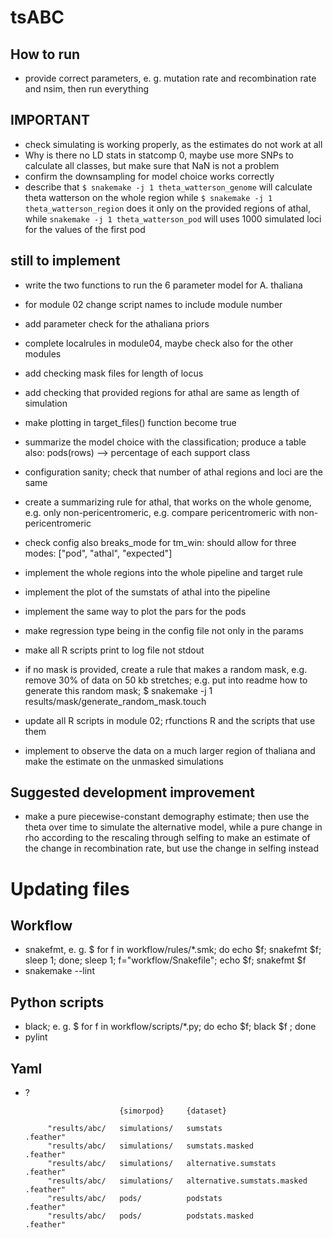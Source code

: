 # tsABC

## How to run
 + provide correct parameters, e. g. mutation rate and recombination rate and nsim, then run everything

## IMPORTANT
 + check simulating is working properly, as the estimates do not work at all
 + Why is there no LD stats in statcomp 0, maybe use more SNPs to calculate all classes, but make sure that NaN is not a problem
 + confirm the downsampling for model choice works correctly
 + describe that `$ snakemake -j 1 theta_watterson_genome` will calculate theta watterson on the whole region while `$ snakemake -j 1 theta_watterson_region` does it only on the provided regions of athal, while `snakemake -j 1 theta_watterson_pod` will uses 1000 simulated loci for the values of the first pod

## still to implement
 + write the two functions to run the 6 parameter model for A. thaliana
 + for module 02 change script names to include module number
 + add parameter check for the athaliana priors
 + complete localrules in module04, maybe check also for the other modules
 + add checking mask files for length of locus
 + add checking that provided regions for athal are same as length of simulation
 + make plotting in target_files() function become true
 + summarize the model choice with the classification; produce a table also: pods(rows) --> percentage of each support class
 + configuration sanity; check that number of athal regions and loci are the same
 + create a summarizing rule for athal, that works on the whole genome, e.g. only non-pericentromeric, e.g. compare pericentromeric with non-pericentromeric
 + check config also breaks_mode for tm_win: should allow for three modes: ["pod", "athal", "expected"]
 + implement the whole regions into the whole pipeline and target rule
 + implement the plot of the sumstats of athal into the pipeline
 + implement the same way to plot the pars for the pods
 + make regression type being in the config file not only in the params
 + make all R scripts print to log file not stdout

 + if no mask is provided, create a rule that makes a random mask, e.g. remove 30% of data on 50 kb stretches; e.g. put into readme how to generate this random mask; $ snakemake -j 1 results/mask/generate_random_mask.touch
 + update all R scripts in module 02; rfunctions R and the scripts that use them
 + implement to observe the data on a much larger region of thaliana and make the estimate on the unmasked simulations

## Suggested development improvement
 + make a pure piecewise-constant demography estimate; then use the theta over time to simulate the alternative model, while a pure change in rho according to the rescaling through selfing to make an estimate of the change in recombination rate, but use the change in selfing instead

# Updating files

## Workflow
 + snakefmt, e. g. $ for f in workflow/rules/*.smk; do echo $f; snakefmt $f; sleep 1; done; sleep 1; f="workflow/Snakefile"; echo $f; snakefmt $f
 + snakemake --lint

## Python scripts
 + black; e. g. $ for f in workflow/scripts/*.py; do echo $f; black $f ; done
 + pylint

## Yaml
 + ?



                            {simorpod}     {dataset}

            "results/abc/   simulations/   sumstats                       .feather"
            "results/abc/   simulations/   sumstats.masked                .feather"
            "results/abc/   simulations/   alternative.sumstats           .feather"
            "results/abc/   simulations/   alternative.sumstats.masked    .feather"
            "results/abc/   pods/          podstats                       .feather"
            "results/abc/   pods/          podstats.masked                .feather"
